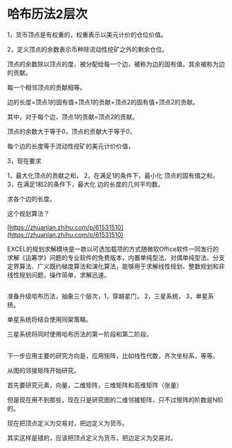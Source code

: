 # 哈布历法2层次

1，货币顶点是有权重的，权重表示以美元计价的仓位价值。

2，定义顶点的余数表示币种除流动性挖矿之外的剩余仓位。

顶点的余数除以顶点的度，被分配给每一个边，被称为边的固有值。其余被称为边的贡献。

每一个相邻顶点的贡献相等。

边的长度=顶点1的固有值+顶点1的贡献+顶点2的固有值+顶点2的贡献。

其中，对于每个边，顶点1的贡献=顶点2的贡献。

顶点的余数大于等于0，顶点的贡献大于等于0，

每个边的长度等于流动性挖矿的美元计价价值，

3，现在要求

1，最大化顶点的贡献之和， 2，在满足1的条件下，最小化 顶点的固有值之和， 3，在满足1和2的条件下，最大化 边的长度的几何平均数。

求各个边的长度。

这个规划算法？

[https://zhuanlan.zhihu.com/p/61531510](https://zhuanlan.zhihu.com/p/61531510)

EXCEL的规划求解模块是一款以可选加载项的方式随微软Office软件一同发行的求解《运筹学》问题的专业软件的免费版本，内置单纯型法、对偶单纯型法、分支定界算法、广义既约梯度算法和演化算法，能够用于求解线性规划、整数规划和非线性规划问题，操作简单，求解迅速。

##

准备升级哈布历法，抽象三个层次，1，穿越星门， 2，三星系统， 3，单星系统。

单星系统将结合使用同架策略。

三星系统将同时使用哈布历法的第一阶段和第二阶段。

##

下一步应用主要的研究方向是，应用矩阵，比如线性代数，齐次坐标系，等等。

从图的邻接矩阵开始研究。

首先要研究元素，向量，二维矩阵，三维矩阵和高维矩阵（张量）

但是现在用不到那些，现在只是研究图的二维邻接矩阵，只不过矩阵的阶数是N阶的。

现在把顶点定义为交易对，把边定义为货币。

其实这样是错的，应该把顶点定义为货币，把边定义为交易对。
